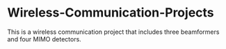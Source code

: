 # Wireless-Communication-Projects
This is a wireless communication project that includes three beamformers and four MIMO detectors.
